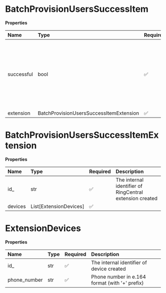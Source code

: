 # BatchProvisionUsersSuccessItem

**Properties**

| Name       | Type                                    | Required | Description                                                                                       |
| :--------- | :-------------------------------------- | :------- | :------------------------------------------------------------------------------------------------ |
| successful | bool                                    | ✅       | Indicates if the provisioning operation was successful for this item, always `true` in this model |
| extension  | BatchProvisionUsersSuccessItemExtension | ✅       |                                                                                                   |

# BatchProvisionUsersSuccessItemExtension

**Properties**

| Name    | Type                   | Required | Description                                              |
| :------ | :--------------------- | :------- | :------------------------------------------------------- |
| id\_    | str                    | ✅       | The internal identifier of RingCentral extension created |
| devices | List[ExtensionDevices] | ✅       |                                                          |

# ExtensionDevices

**Properties**

| Name         | Type | Required | Description                                    |
| :----------- | :--- | :------- | :--------------------------------------------- |
| id\_         | str  | ✅       | The internal identifier of device created      |
| phone_number | str  | ✅       | Phone number in e.164 format (with '+' prefix) |

<!-- This file was generated by liblab | https://liblab.com/ -->
